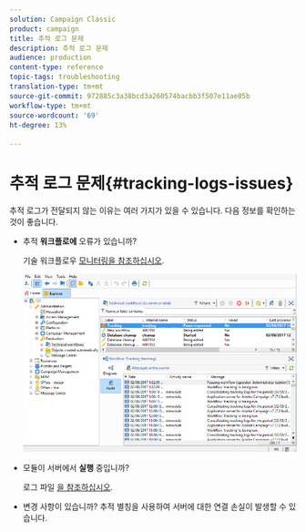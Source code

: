 ```yaml
---
solution: Campaign Classic
product: campaign
title: 추적 로그 문제
description: 추적 로그 문제
audience: production
content-type: reference
topic-tags: troubleshooting
translation-type: tm+mt
source-git-commit: 972885c3a38bcd3a260574bacbb3f507e11ae05b
workflow-type: tm+mt
source-wordcount: '69'
ht-degree: 13%

---
```



# 추적 로그 문제{#tracking-logs-issues}

추적 로그가 전달되지 않는 이유는 여러 가지가 있을 수 있습니다. 다음 정보를 확인하는 것이 좋습니다.

* 추적 **워크플로에** 오류가 있습니까?

   기술 워크플로우 [모니터링을 참조하십시오](../../workflow/using/monitoring-technical-workflows.md).

   ![](assets/tracking_scheduled_task.png)

* 모듈이 서버에서 **실행** 중입니까?

   로그 파일 [을 참조하십시오](../../production/using/log-files.md).

* 변경 사항이 있습니까? 추적 별칭을 사용하여 서버에 대한 연결 손실이 발생할 수 있습니다.

